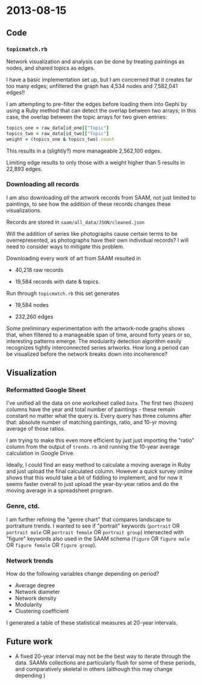 # 2013-08-15

## Code

### `topicmatch.rb`

Network visualization and analysis can be done by treating paintings as nodes, and shared topics as edges.

I have a basic implementation set up, but I am concerned that it creates far too many edges; unfiltered the graph has 4,534 nodes and 7,582,041 edges!!

I am attempting to pre-filter the edges before loading them into Gephi by using a Ruby method that can detect the overlap between two arrays; in this case, the overlap between the topic arrays for two given entries:

````ruby
topics_one = raw_data[id_one]["Topic"]
topics_two = raw_data[id_two]["Topic"]
weight = (topics_one & topics_two).count
````

This results in a (slightly?) more manageable 2,562,100 edges.

Limiting edge results to only those with a weight higher than 5 results in 22,893 edges.

### Downloading all records

I am also downloading *all* the artwork records from SAAM, not just limited to paintings, to see how the addition of these records changes these visualizations. 

Records are stored in `saam/all_data/JSON/cleaned.json`

Will the addition of series like photographs cause certain terms to be overrepresented, as photographs have their own individual records? I will need to consider ways to mitigate this problem.

Downloading every work of art from SAAM resulted in

- 40,218 raw records

- 19,584 records with date & topics.

Run through `topicmatch.rb` this set generates

- 19,584 nodes

- 232,260 edges

Some preliminary experimentation with the artwork-node graphs shows that, when filtered to a manageable span of time, around forty years or so, interesting patterns emerge. The modularity detection algorithm easily recognizes tightly interconnected series artworks. How long a period can be visualized before the network breaks down into incoherence?

## Visualization

### Reformatted Google Sheet

I've unified all the data on one worksheet called `Data`. The first two (frozen) columns have the year and total number of paintings - these remain constant no matter what the query is. Every query has three columns after that: absolute number of matching paintings, ratio, and 10-yr moving average of those ratios.

I am trying to make this even more efficient by just just importing the "ratio" column from the output of `trends.rb` and running the 10-year average calculation in Google Drive. 

Ideally, I could find an easy method to calculate a moving average in Ruby and just upload the final calculated column. However a quick survey online shows that this would take a bit of fiddling to implement, and for now it seems faster overall to just upload the year-by-year ratios and do the moving average in a spreadsheet program.

### Genre, ctd.

I am further refining the "genre chart" that compares landscape to portraiture trends. I wanted to see if "portrait" keywords (`portrait` OR `portrait male` OR `portrait female` OR `portrait group`) intersected with "figure" keywords also used in the SAAM schema (`figure` OR `figure male` OR `figure female` OR `figure group`).

### Network trends

How do the following variables change depending on period?

- Average degree
- Network diameter
- Network density
- Modularity
- Clustering coefficient

I generated a table of these statistical measures at 20-year intervals.


## Future work

- A fixed 20-year interval may not be the best way to iterate through the data. SAAMs collections are particularly flush for some of these periods, and comparatively skeletal in others (although this may change depending )




